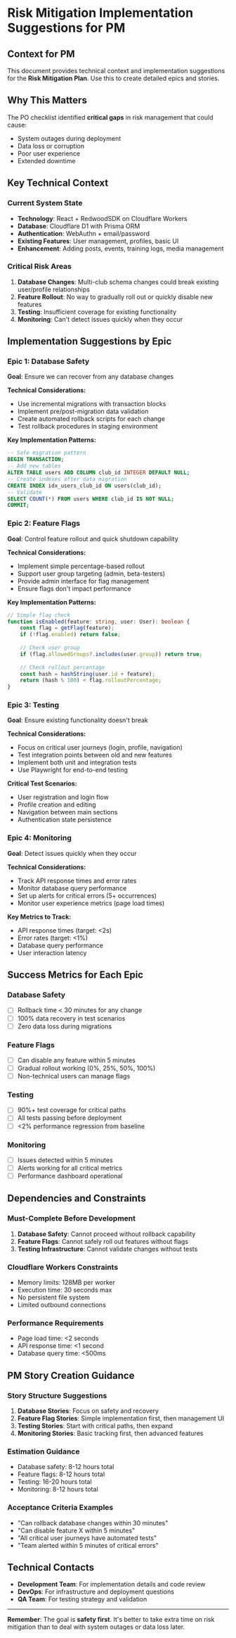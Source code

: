 # Risk Mitigation Implementation Suggestions for PM

## Context for PM

This document provides technical context and implementation suggestions for the **Risk Mitigation Plan**. Use this to create detailed epics and stories.

## Why This Matters

The PO checklist identified **critical gaps** in risk management that could cause:
- System outages during deployment
- Data loss or corruption
- Poor user experience
- Extended downtime

## Key Technical Context

### Current System State
- **Technology**: React + RedwoodSDK on Cloudflare Workers
- **Database**: Cloudflare D1 with Prisma ORM
- **Authentication**: WebAuthn + email/password
- **Existing Features**: User management, profiles, basic UI
- **Enhancement**: Adding posts, events, training logs, media management

### Critical Risk Areas
1. **Database Changes**: Multi-club schema changes could break existing user/profile relationships
2. **Feature Rollout**: No way to gradually roll out or quickly disable new features
3. **Testing**: Insufficient coverage for existing functionality
4. **Monitoring**: Can't detect issues quickly when they occur

## Implementation Suggestions by Epic

### Epic 1: Database Safety
**Goal**: Ensure we can recover from any database changes

**Technical Considerations:**
- Use incremental migrations with transaction blocks
- Implement pre/post-migration data validation
- Create automated rollback scripts for each change
- Test rollback procedures in staging environment

**Key Implementation Patterns:**
```sql
-- Safe migration pattern
BEGIN TRANSACTION;
-- Add new tables
ALTER TABLE users ADD COLUMN club_id INTEGER DEFAULT NULL;
-- Create indexes after data migration
CREATE INDEX idx_users_club_id ON users(club_id);
-- Validate
SELECT COUNT(*) FROM users WHERE club_id IS NOT NULL;
COMMIT;
```

### Epic 2: Feature Flags
**Goal**: Control feature rollout and quick shutdown capability

**Technical Considerations:**
- Implement simple percentage-based rollout
- Support user group targeting (admin, beta-testers)
- Provide admin interface for flag management
- Ensure flags don't impact performance

**Key Implementation Patterns:**
```typescript
// Simple flag check
function isEnabled(feature: string, user: User): boolean {
    const flag = getFlag(feature);
    if (!flag.enabled) return false;
    
    // Check user group
    if (flag.allowedGroups?.includes(user.group)) return true;
    
    // Check rollout percentage
    const hash = hashString(user.id + feature);
    return (hash % 100) < flag.rolloutPercentage;
}
```

### Epic 3: Testing
**Goal**: Ensure existing functionality doesn't break

**Technical Considerations:**
- Focus on critical user journeys (login, profile, navigation)
- Test integration points between old and new features
- Implement both unit and integration tests
- Use Playwright for end-to-end testing

**Critical Test Scenarios:**
- User registration and login flow
- Profile creation and editing
- Navigation between main sections
- Authentication state persistence

### Epic 4: Monitoring
**Goal**: Detect issues quickly when they occur

**Technical Considerations:**
- Track API response times and error rates
- Monitor database query performance
- Set up alerts for critical errors (5+ occurrences)
- Monitor user experience metrics (page load times)

**Key Metrics to Track:**
- API response times (target: <2s)
- Error rates (target: <1%)
- Database query performance
- User interaction latency

## Success Metrics for Each Epic

### Database Safety
- [ ] Rollback time < 30 minutes for any change
- [ ] 100% data recovery in test scenarios
- [ ] Zero data loss during migrations

### Feature Flags
- [ ] Can disable any feature within 5 minutes
- [ ] Gradual rollout working (0%, 25%, 50%, 100%)
- [ ] Non-technical users can manage flags

### Testing
- [ ] 90%+ test coverage for critical paths
- [ ] All tests passing before deployment
- [ ] <2% performance regression from baseline

### Monitoring
- [ ] Issues detected within 5 minutes
- [ ] Alerts working for all critical metrics
- [ ] Performance dashboard operational

## Dependencies and Constraints

### Must-Complete Before Development
1. **Database Safety**: Cannot proceed without rollback capability
2. **Feature Flags**: Cannot safely roll out features without flags
3. **Testing Infrastructure**: Cannot validate changes without tests

### Cloudflare Workers Constraints
- Memory limits: 128MB per worker
- Execution time: 30 seconds max
- No persistent file system
- Limited outbound connections

### Performance Requirements
- Page load time: <2 seconds
- API response time: <1 second
- Database query time: <500ms

## PM Story Creation Guidance

### Story Structure Suggestions
1. **Database Stories**: Focus on safety and recovery
2. **Feature Flag Stories**: Simple implementation first, then management UI
3. **Testing Stories**: Start with critical paths, then expand
4. **Monitoring Stories**: Basic tracking first, then advanced features

### Estimation Guidance
- Database safety: 8-12 hours total
- Feature flags: 8-12 hours total
- Testing: 16-20 hours total
- Monitoring: 8-12 hours total

### Acceptance Criteria Examples
- "Can rollback database changes within 30 minutes"
- "Can disable feature X within 5 minutes"
- "All critical user journeys have automated tests"
- "Team alerted within 5 minutes of critical errors"

## Technical Contacts

- **Development Team**: For implementation details and code review
- **DevOps**: For infrastructure and deployment questions
- **QA Team**: For testing strategy and validation

---

**Remember**: The goal is **safety first**. It's better to take extra time on risk mitigation than to deal with system outages or data loss later.